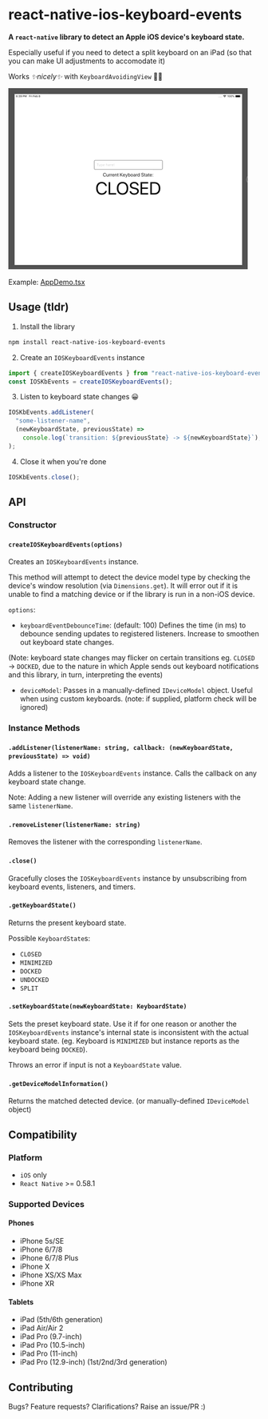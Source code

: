 # react-native-ios-keyboard-events

**A `react-native` library to detect an Apple iOS device's keyboard state.**

Especially useful if you need to detect a split keyboard on an iPad (so that you can make UI adjustments to accomodate it)

Works _✨nicely✨_ with `KeyboardAvoidingView` 👍🏻

![GIF Demo of library](demo/library-demo.gif)

Example: [AppDemo.tsx](AppDemo.tsx)

## Usage (tldr)

1. Install the library

```bash
npm install react-native-ios-keyboard-events
```

2. Create an `IOSKeyboardEvents` instance

```javascript
import { createIOSKeyboardEvents } from "react-native-ios-keyboard-events";
const IOSKbEvents = createIOSKeyboardEvents();
```

3. Listen to keyboard state changes 😀

```javascript
IOSKbEvents.addListener(
  "some-listener-name",
  (newKeyboardState, previousState) =>
    console.log(`transition: ${previousState} -> ${newKeyboardState}`),
);
```

4. Close it when you're done

```javascript
IOSKbEvents.close();
```

## API

### Constructor

#### `createIOSKeyboardEvents(options)`

Creates an `IOSKeyboardEvents` instance.

This method will attempt to detect the device model type by checking the device's window resolution (via `Dimensions.get`). It will error out if it is unable to find a matching device or if the library is run in a non-iOS device.

`options`:

- `keyboardEventDebounceTime`: (default: 100) Defines the time (in ms) to debounce sending updates to registered listeners. Increase to smoothen out keyboard state changes.

(Note: keyboard state changes may flicker on certain transitions eg. `CLOSED` -> `DOCKED`, due to the nature in which Apple sends out keyboard notifications and this library, in turn, interpreting the events)

- `deviceModel`: Passes in a manually-defined `IDeviceModel` object. Useful when using custom keyboards. (note: if supplied, platform check will be ignored)

### Instance Methods

#### `.addListener(listenerName: string, callback: (newKeyboardState, previousState) => void)`

Adds a listener to the `IOSKeyboardEvents` instance. Calls the callback on any keyboard state change.

Note: Adding a new listener will override any existing listeners with the same `listenerName`.

#### `.removeListener(listenerName: string)`

Removes the listener with the corresponding `listenerName`.

#### `.close()`

Gracefully closes the `IOSKeyboardEvents` instance by unsubscribing from keyboard events, listeners, and timers.

#### `.getKeyboardState()`

Returns the present keyboard state.

Possible `KeyboardState`s:

- `CLOSED`
- `MINIMIZED`
- `DOCKED`
- `UNDOCKED`
- `SPLIT`

#### `.setKeyboardState(newKeyboardState: KeyboardState)`

Sets the preset keyboard state. Use it if for one reason or another the `IOSKeyboardEvents` instance's internal state is inconsistent with the actual keyboard state. (eg. Keyboard is `MINIMIZED` but instance reports as the keyboard being `DOCKED`).

Throws an error if input is not a `KeyboardState` value.

#### `.getDeviceModelInformation()`

Returns the matched detected device. (or manually-defined `IDeviceModel` object)

## Compatibility

### Platform

- `iOS` only
- `React Native` >= 0.58.1

### Supported Devices

#### Phones

- iPhone 5s/SE
- iPhone 6/7/8
- iPhone 6/7/8 Plus
- iPhone X
- iPhone XS/XS Max
- iPhone XR

#### Tablets

- iPad (5th/6th generation)
- iPad Air/Air 2
- iPad Pro (9.7-inch)
- iPad Pro (10.5-inch)
- iPad Pro (11-inch)
- iPad Pro (12.9-inch) (1st/2nd/3rd generation)

## Contributing

Bugs? Feature requests? Clarifications? Raise an issue/PR :)
